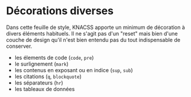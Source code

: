 # Décorations diverses

Dans cette feuille de style, KNACSS apporte un minimum de décoration à divers éléments habituels.
Il ne s'agit pas d'un "reset" mais bien d'une couche de design qu'il n'est bien entendu pas du tout indispensable de conserver.

- les élements de code (`code`, `pre`)
- le surlignement (`mark`)
- les contenus en exposant ou en indice (`sup`, `sub`)
- les citations (`q`, `blockquote`)
- les séparateurs (`hr`)
- les tableaux de données

